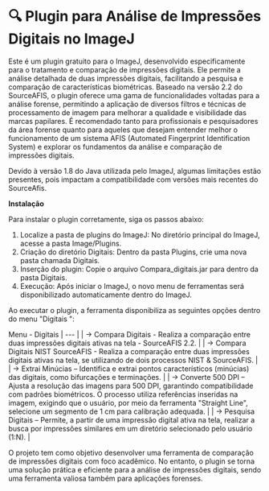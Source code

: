 # 🔍 Plugin para Análise de Impressões Digitais no ImageJ

Este é um plugin gratuito para o ImageJ, desenvolvido especificamente para o tratamento e comparação de impressões digitais. Ele permite a análise detalhada de duas impressões digitais, facilitando a pesquisa e comparação de características biométricas. Baseado na versão 2.2 do SourceAFIS, o plugin oferece uma gama de funcionalidades voltadas para a análise forense, permitindo a aplicação de diversos filtros e técnicas de processamento de imagem para melhorar a qualidade e visibilidade das marcas papilares. É recomendado tanto para profissionais e pesquisadores da área forense quanto para aqueles que desejam entender melhor o funcionamento de um sistema AFIS (Automated Fingerprint Identification System) e explorar os fundamentos da análise e comparação de impressões digitais.

Devido à versão 1.8 do Java utilizada pelo ImageJ, algumas limitações estão presentes, pois impactam a compatibilidade com versões mais recentes do SourceAfis.

**Instalação**

Para instalar o plugin corretamente, siga os passos abaixo:

1. Localize a pasta de plugins do ImageJ: No diretório principal do ImageJ, acesse a pasta Image/Plugins.
2. Criação do diretório Digitais: Dentro da pasta Plugins, crie uma nova pasta chamada Digitais.
3. Inserção do plugin: Copie o arquivo Compara_digitais.jar para dentro da pasta Digitais.
4. Execução: Após iniciar o ImageJ, o novo menu de ferramentas será disponibilizado automaticamente dentro do ImageJ.

Ao executar o plugin, a ferramenta disponibiliza as seguintes opções dentro do menu "Digitais ":

Menu - Digitais
| --- |
| → Compara Digitais - Realiza a comparação entre duas impressões digitais ativas na tela - SourceAFIS 2.2. |
| → Compara Digitais NIST SourceAFIS - Realiza a comparação entre duas impressões digitais ativas na tela, se utilizando de dois processos NIST & SourceAFIS. |
| → Extrai Minúcias – Identifica e extrai pontos característicos (minúcias) das digitais, como bifurcações e terminações. |
| → Converte 500 DPI – Ajusta a resolução das imagens para 500 DPI, garantindo compatibilidade com padrões biométricos. O processo utiliza referências inseridas na imagem, exigindo que o usuário, por meio da ferramenta "Straight Line", selecione um segmento de 1 cm para calibração adequada. |
| → Pesquisa Digitais – Permite, a partir de uma impressão digital ativa na tela, realizar a busca por impressões similares em um diretório selecionado pelo usuário (1:N). |

O projeto tem como objetivo desenvolver uma ferramenta de comparação de impressões digitais com foco acadêmico. No entanto, o plugin se torna uma solução prática e eficiente para a análise de impressões digitais, sendo uma ferramenta valiosa também para aplicações forenses.
